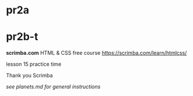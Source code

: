 # pr2a
# pr2b-t

**scrimba.com** HTML & CSS free course
https://scrimba.com/learn/htmlcss/

lesson 15 practice time

Thank you Scrimba

_see planets.md for general instructions_